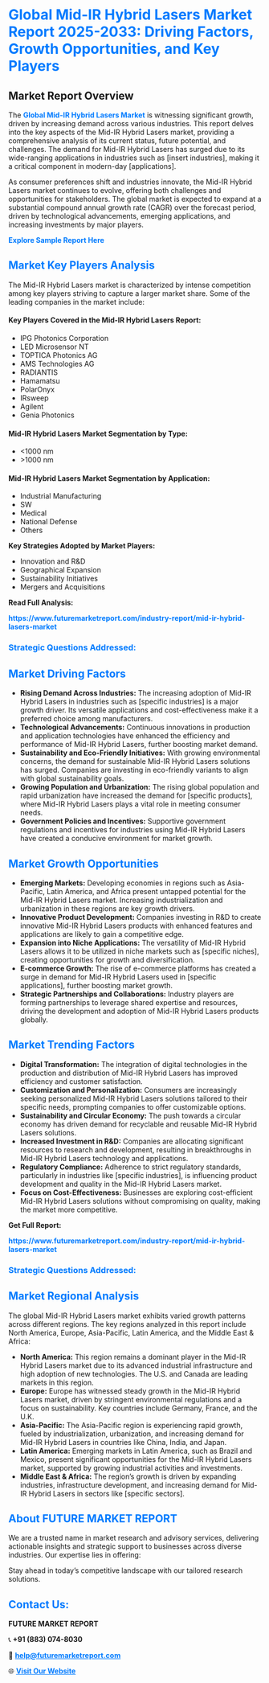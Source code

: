 <h1 style="color: #007BFF;">Global Mid-IR Hybrid Lasers Market Report 2025-2033: Driving Factors, Growth Opportunities, and Key Players</h1>

<section id="overview">
<h2>Market Report Overview</h2>
<p>The <a href="https://www.futuremarketreport.com/industry-report/mid-ir-hybrid-lasers-market" style="color: #007BFF; text-decoration: none;"><strong>Global Mid-IR Hybrid Lasers Market</strong></a> is witnessing significant growth, driven by increasing demand across various industries. This report delves into the key aspects of the Mid-IR Hybrid Lasers market, providing a comprehensive analysis of its current status, future potential, and challenges. The demand for Mid-IR Hybrid Lasers has surged due to its wide-ranging applications in industries such as [insert industries], making it a critical component in modern-day [applications].</p>
<p>As consumer preferences shift and industries innovate, the Mid-IR Hybrid Lasers market continues to evolve, offering both challenges and opportunities for stakeholders. The global market is expected to expand at a substantial compound annual growth rate (CAGR) over the forecast period, driven by technological advancements, emerging applications, and increasing investments by major players.</p>
</section>

<section id="overview">
<p><a href="https://www.futuremarketreport.com/request-sample/reportId=76931" style="color: #007BFF; text-decoration: none;"><strong>Explore Sample Report Here</strong></a></p>
</section>

<section id="key-players">
<h2 style="color: #007BFF;">Market Key Players Analysis</h2>
<p>The Mid-IR Hybrid Lasers market is characterized by intense competition among key players striving to capture a larger market share. Some of the leading companies in the market include:</p>
<h4>Key Players Covered in the Mid-IR Hybrid Lasers Report:</h4>
<ul><li>IPG Photonics Corporation</li><li>LED Microsensor NT</li><li>TOPTICA Photonics AG</li><li>AMS Technologies AG</li><li>RADIANTIS</li><li>Hamamatsu</li><li>PolarOnyx</li><li>IRsweep</li><li>Agilent</li><li>Genia Photonics</li></ul>
<h4>Mid-IR Hybrid Lasers Market Segmentation by Type:</h4>
<ul><li>&lt;1000 nm</li><li>&gt;1000 nm</li></ul>

<h4>Mid-IR Hybrid Lasers Market Segmentation by Application:</h4>
<ul><li>Industrial Manufacturing</li><li>SW</li><li>Medical</li><li>National Defense</li><li>Others</li></ul>
<p><strong>Key Strategies Adopted by Market Players:</strong></p>
<ul>
<li>Innovation and R&D</li>
<li>Geographical Expansion</li>
<li>Sustainability Initiatives</li>
<li>Mergers and Acquisitions</li>
</ul>
</section>

<section>
<p><strong>Read Full Analysis: </strong></p><a href="https://www.futuremarketreport.com/industry-report/mid-ir-hybrid-lasers-market" style="color: #007BFF; text-decoration: none;"><strong>https://www.futuremarketreport.com/industry-report/mid-ir-hybrid-lasers-market</strong></a>
<h3 style="color: #007BFF;">Strategic Questions Addressed:</h3>
</section>

<section id="driving-factors">
<h2 style="color: #007BFF;">Market Driving Factors</h2>
<ul>
<li><strong>Rising Demand Across Industries:</strong> The increasing adoption of Mid-IR Hybrid Lasers in industries such as [specific industries] is a major growth driver. Its versatile applications and cost-effectiveness make it a preferred choice among manufacturers.</li>
<li><strong>Technological Advancements:</strong> Continuous innovations in production and application technologies have enhanced the efficiency and performance of Mid-IR Hybrid Lasers, further boosting market demand.</li>
<li><strong>Sustainability and Eco-Friendly Initiatives:</strong> With growing environmental concerns, the demand for sustainable Mid-IR Hybrid Lasers solutions has surged. Companies are investing in eco-friendly variants to align with global sustainability goals.</li>
<li><strong>Growing Population and Urbanization:</strong> The rising global population and rapid urbanization have increased the demand for [specific products], where Mid-IR Hybrid Lasers plays a vital role in meeting consumer needs.</li>
<li><strong>Government Policies and Incentives:</strong> Supportive government regulations and incentives for industries using Mid-IR Hybrid Lasers have created a conducive environment for market growth.</li>
</ul>
</section>

<section id="growth-opportunities">
<h2 style="color: #007BFF;">Market Growth Opportunities</h2>
<ul>
<li><strong>Emerging Markets:</strong> Developing economies in regions such as Asia-Pacific, Latin America, and Africa present untapped potential for the Mid-IR Hybrid Lasers market. Increasing industrialization and urbanization in these regions are key growth drivers.</li>
<li><strong>Innovative Product Development:</strong> Companies investing in R&D to create innovative Mid-IR Hybrid Lasers products with enhanced features and applications are likely to gain a competitive edge.</li>
<li><strong>Expansion into Niche Applications:</strong> The versatility of Mid-IR Hybrid Lasers allows it to be utilized in niche markets such as [specific niches], creating opportunities for growth and diversification.</li>
<li><strong>E-commerce Growth:</strong> The rise of e-commerce platforms has created a surge in demand for Mid-IR Hybrid Lasers used in [specific applications], further boosting market growth.</li>
<li><strong>Strategic Partnerships and Collaborations:</strong> Industry players are forming partnerships to leverage shared expertise and resources, driving the development and adoption of Mid-IR Hybrid Lasers products globally.</li>
</ul>
</section>

<section id="trending-factors">
<h2 style="color: #007BFF;">Market Trending Factors</h2>
<ul>
<li><strong>Digital Transformation:</strong> The integration of digital technologies in the production and distribution of Mid-IR Hybrid Lasers has improved efficiency and customer satisfaction.</li>
<li><strong>Customization and Personalization:</strong> Consumers are increasingly seeking personalized Mid-IR Hybrid Lasers solutions tailored to their specific needs, prompting companies to offer customizable options.</li>
<li><strong>Sustainability and Circular Economy:</strong> The push towards a circular economy has driven demand for recyclable and reusable Mid-IR Hybrid Lasers solutions.</li>
<li><strong>Increased Investment in R&D:</strong> Companies are allocating significant resources to research and development, resulting in breakthroughs in Mid-IR Hybrid Lasers technology and applications.</li>
<li><strong>Regulatory Compliance:</strong> Adherence to strict regulatory standards, particularly in industries like [specific industries], is influencing product development and quality in the Mid-IR Hybrid Lasers market.</li>
<li><strong>Focus on Cost-Effectiveness:</strong> Businesses are exploring cost-efficient Mid-IR Hybrid Lasers solutions without compromising on quality, making the market more competitive.</li>
</ul>
</section>

<section>
<p><strong>Get Full Report: </strong></p><a href="https://www.futuremarketreport.com/industry-report/mid-ir-hybrid-lasers-market" style="color: #007BFF; text-decoration: none;"><strong>https://www.futuremarketreport.com/industry-report/mid-ir-hybrid-lasers-market</strong></a>
<h3 style="color: #007BFF;">Strategic Questions Addressed:</h3>
</section>


<section id="regional-analysis">
<h2 style="color: #007BFF;">Market Regional Analysis</h2>
<p>The global Mid-IR Hybrid Lasers market exhibits varied growth patterns across different regions. The key regions analyzed in this report include North America, Europe, Asia-Pacific, Latin America, and the Middle East & Africa:</p>
<ul>
<li><strong>North America:</strong> This region remains a dominant player in the Mid-IR Hybrid Lasers market due to its advanced industrial infrastructure and high adoption of new technologies. The U.S. and Canada are leading markets in this region.</li>
<li><strong>Europe:</strong> Europe has witnessed steady growth in the Mid-IR Hybrid Lasers market, driven by stringent environmental regulations and a focus on sustainability. Key countries include Germany, France, and the U.K.</li>
<li><strong>Asia-Pacific:</strong> The Asia-Pacific region is experiencing rapid growth, fueled by industrialization, urbanization, and increasing demand for Mid-IR Hybrid Lasers in countries like China, India, and Japan.</li>
<li><strong>Latin America:</strong> Emerging markets in Latin America, such as Brazil and Mexico, present significant opportunities for the Mid-IR Hybrid Lasers market, supported by growing industrial activities and investments.</li>
<li><strong>Middle East & Africa:</strong> The region’s growth is driven by expanding industries, infrastructure development, and increasing demand for Mid-IR Hybrid Lasers in sectors like [specific sectors].</li>
</ul>
</section>

<footer>
<h2 style="color: #007BFF;">About FUTURE MARKET REPORT</h2>
<p>We are a trusted name in market research and advisory services, delivering actionable insights and strategic support to businesses across diverse industries. Our expertise lies in offering:</p>

<p>Stay ahead in today’s competitive landscape with our tailored research solutions.</p>

<h2 style="color: #007BFF;">Contact Us:</h2>
<p><strong>FUTURE MARKET REPORT</strong></p>
<p>📞 <strong>+91 (883) 074-8030</strong></p>
<p>📧 <strong><a href="mailto:help@futuremarketreport.com" style="color: #007BFF;">help@futuremarketreport.com</a></strong></p>
<p>🌐 <strong><a href="https://www.futuremarketreport.com/" style="color: #007BFF;">Visit Our Website</a></strong></p>
</footer>